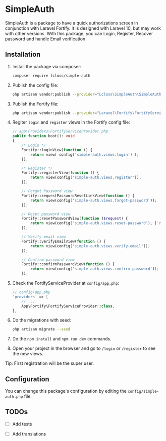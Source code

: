 # SimpleAuth
SimpleAuth is a package to have a quick authorizations screen in conjunction with Laravel Fortify. 
It is designed with Laravel 10, but may work with other versions.
With this package, you can Login, Register, Recover password and handle Email verification.

## Installation
1. Install the package via composer:
    ```bash
    composer require lcloss/simple-auth
    ```
2. Publish the config file:
    ```bash
    php artisan vendor:publish --provider="Lcloss\SimpleAuth\SimpleAuthServiceProvider"
    ```

3. Publish the Fortify file:
    ```bash
    php artisan vendor:publish --provider="Laravel\Fortify\FortifyServiceProvider"
    ```

4. Regiter `login` and `register` views in the Fortify config file:
    ```php
    // app\Providers\FortifyServiceProvider.php
    public function boot(): void
    {
        /* Login */
        Fortify::loginView(function () {
            return view( config('simple-auth.views.login') );
        });

        /* Register */
        Fortify::registerView(function () {
            return view(config('simple-auth.views.register'));
        });

        // Forgot Password view
        Fortify::requestPasswordResetLinkView(function () {
            return view(config('simple-auth.views.forgot-password'));
        });

        // Reset password view
        Fortify::resetPasswordView(function ($request) {
            return view(config('simple-auth.views.reset-password'), ['request' => $request]);
        });

        // Verify email view
        Fortify::verifyEmailView(function () {
            return view(config('simple-auth.views.verify-email'));
        });

        // Confirm password view
        Fortify::confirmPasswordView(function () {
            return view(config('simple-auth.views.confirm-password'));
        });
   
    ```
 
5. Check the FortifyServiceProvider at `config/app.php`:
    ```php
    // config/app.php
    'providers' => [
        // ...
        App\Fortify\FortifyServiceProvider::class,
    ],
    ```
   
6. Do the migrations with seed:
    ```bash
    php artisan migrate --seed
    ```

7. Do the `npm install` and `npm run dev` commands.

8. Open your project in the browser and go to `/login` or `/register` to see the new views.

Tip: First registration will be the super user.

## Configuration

You can change this package's configuration by editing the `config/simple-auth.php` file.

## TODOs
- [ ] Add tests
- [ ] Add translations

